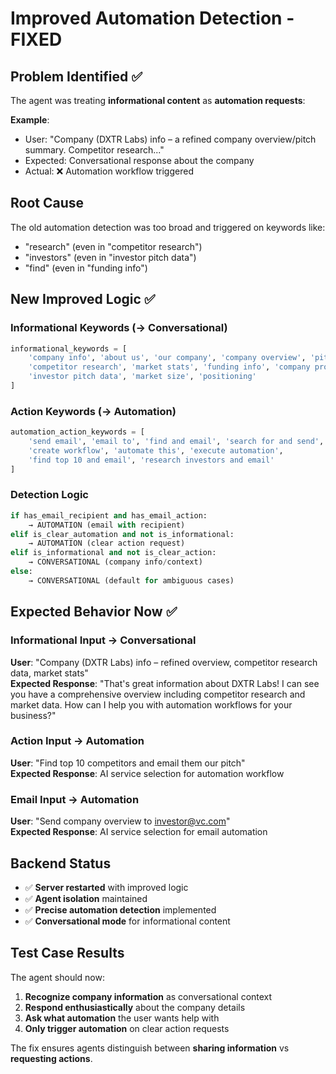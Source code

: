# Improved Automation Detection - FIXED

## Problem Identified ✅

The agent was treating **informational content** as **automation requests**:

**Example**:

- User: "Company (DXTR Labs) info – a refined company overview/pitch summary. Competitor research..."
- Expected: Conversational response about the company
- Actual: ❌ Automation workflow triggered

## Root Cause

The old automation detection was too broad and triggered on keywords like:

- "research" (even in "competitor research")
- "investors" (even in "investor pitch data")
- "find" (even in "funding info")

## New Improved Logic ✅

### **Informational Keywords** (→ Conversational)

```python
informational_keywords = [
    'company info', 'about us', 'our company', 'company overview', 'pitch summary',
    'competitor research', 'market stats', 'funding info', 'company profiles',
    'investor pitch data', 'market size', 'positioning'
]
```

### **Action Keywords** (→ Automation)

```python
automation_action_keywords = [
    'send email', 'email to', 'find and email', 'search for and send',
    'create workflow', 'automate this', 'execute automation',
    'find top 10 and email', 'research investors and email'
]
```

### **Detection Logic**

```python
if has_email_recipient and has_email_action:
    → AUTOMATION (email with recipient)
elif is_clear_automation and not is_informational:
    → AUTOMATION (clear action request)
elif is_informational and not is_clear_action:
    → CONVERSATIONAL (company info/context)
else:
    → CONVERSATIONAL (default for ambiguous cases)
```

## Expected Behavior Now ✅

### **Informational Input** → Conversational

**User**: "Company (DXTR Labs) info – refined overview, competitor research data, market stats"  
**Expected Response**: "That's great information about DXTR Labs! I can see you have a comprehensive overview including competitor research and market data. How can I help you with automation workflows for your business?"

### **Action Input** → Automation

**User**: "Find top 10 competitors and email them our pitch"  
**Expected Response**: AI service selection for automation workflow

### **Email Input** → Automation

**User**: "Send company overview to investor@vc.com"  
**Expected Response**: AI service selection for email automation

## Backend Status

- ✅ **Server restarted** with improved logic
- ✅ **Agent isolation** maintained
- ✅ **Precise automation detection** implemented
- ✅ **Conversational mode** for informational content

## Test Case Results

The agent should now:

1. **Recognize company information** as conversational context
2. **Respond enthusiastically** about the company details
3. **Ask what automation** the user wants help with
4. **Only trigger automation** on clear action requests

The fix ensures agents distinguish between **sharing information** vs **requesting actions**.
